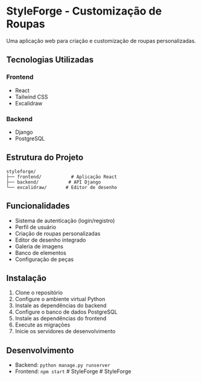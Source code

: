 # StyleForge - Customização de Roupas

Uma aplicação web para criação e customização de roupas personalizadas.

## Tecnologias Utilizadas

### Frontend
- React
- Tailwind CSS
- Excalidraw

### Backend
- Django
- PostgreSQL

## Estrutura do Projeto

```
styleforge/
├── frontend/           # Aplicação React
├── backend/           # API Django
└── excalidraw/       # Editor de desenho
```

## Funcionalidades

- Sistema de autenticação (login/registro)
- Perfil de usuário
- Criação de roupas personalizadas
- Editor de desenho integrado
- Galeria de imagens
- Banco de elementos
- Configuração de peças

## Instalação

1. Clone o repositório
2. Configure o ambiente virtual Python
3. Instale as dependências do backend
4. Configure o banco de dados PostgreSQL
5. Instale as dependências do frontend
6. Execute as migrações
7. Inicie os servidores de desenvolvimento

## Desenvolvimento

- Backend: `python manage.py runserver`
- Frontend: `npm start` #   S t y l e F o r g e  
 #   S t y l e F o r g e  
 